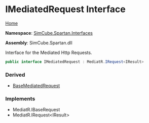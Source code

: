 # IMediatedRequest Interface

[Home](../../../README.md)

**Namespace**: [SimCube.Spartan.Interfaces](../README.md)

**Assembly**: SimCube\.Spartan\.dll

  
Interface for the Mediated Http Requests\.

```csharp
public interface IMediatedRequest : MediatR.IRequest<IResult>
```

### Derived

* [BaseMediatedRequest](../../Requests/BaseMediatedRequest/README.md)

### Implements

* MediatR\.IBaseRequest
* MediatR\.IRequest\<IResult\>
